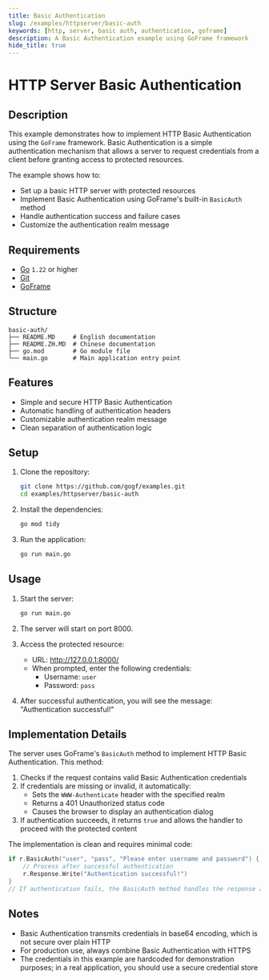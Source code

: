 ```yaml
---
title: Basic Authentication
slug: /examples/httpserver/basic-auth
keywords: [http, server, basic auth, authentication, goframe]
description: A Basic Authentication example using GoFrame framework
hide_title: true
---
```


# HTTP Server Basic Authentication

## Description

This example demonstrates how to implement HTTP Basic Authentication using the `GoFrame` framework. Basic Authentication is a simple authentication mechanism that allows a server to request credentials from a client before granting access to protected resources.

The example shows how to:
- Set up a basic HTTP server with protected resources
- Implement Basic Authentication using GoFrame's built-in `BasicAuth` method
- Handle authentication success and failure cases
- Customize the authentication realm message

## Requirements

- [Go](https://golang.org/dl/) `1.22` or higher
- [Git](https://git-scm.com/downloads)
- [GoFrame](https://goframe.org)

## Structure

```text
basic-auth/
├── README.MD     # English documentation
├── README.ZH.MD  # Chinese documentation
├── go.mod        # Go module file
└── main.go       # Main application entry point
```

## Features

- Simple and secure HTTP Basic Authentication
- Automatic handling of authentication headers
- Customizable authentication realm message
- Clean separation of authentication logic

## Setup

1. Clone the repository:
    ```bash
    git clone https://github.com/gogf/examples.git
    cd examples/httpserver/basic-auth
    ```

2. Install the dependencies:
    ```bash
    go mod tidy
    ```

3. Run the application:
    ```bash
    go run main.go
    ```

## Usage

1. Start the server:
   ```bash
   go run main.go
   ```

2. The server will start on port 8000.

3. Access the protected resource:
   - URL: http://127.0.0.1:8000/
   - When prompted, enter the following credentials:
     - Username: `user`
     - Password: `pass`

4. After successful authentication, you will see the message: "Authentication successful!"

## Implementation Details

The server uses GoFrame's `BasicAuth` method to implement HTTP Basic Authentication. This method:

1. Checks if the request contains valid Basic Authentication credentials
2. If credentials are missing or invalid, it automatically:
   - Sets the `WWW-Authenticate` header with the specified realm
   - Returns a 401 Unauthorized status code
   - Causes the browser to display an authentication dialog
3. If authentication succeeds, it returns `true` and allows the handler to proceed with the protected content

The implementation is clean and requires minimal code:

```go
if r.BasicAuth("user", "pass", "Please enter username and password") {
    // Process after successful authentication
    r.Response.Write("Authentication successful!")
}
// If authentication fails, the BasicAuth method handles the response automatically
```

## Notes

- Basic Authentication transmits credentials in base64 encoding, which is not secure over plain HTTP
- For production use, always combine Basic Authentication with HTTPS
- The credentials in this example are hardcoded for demonstration purposes; in a real application, you should use a secure credential store
